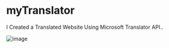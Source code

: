 # myTranslator

I Created a Translated Website Using Microsoft Translator API..

![image](https://github.com/Poorna55/myTranslator/assets/111335589/2aa37e9f-a3f2-4bf4-ab55-ad7ff97e5ba8)
